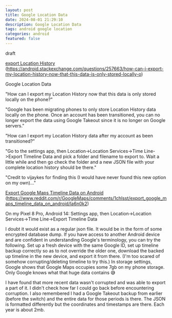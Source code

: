 ```yaml
---
layout: post
title: Google Location Data
date: 2024-08-01 21:29:10
description: Google Location Data
tags: android google location
categories: android
featured: false
---
```


draft 

[export Location History]: https://android.stackexchange.com/questions/257663/how-can-i-export-my-location-history-now-that-this-data-is-only-stored-locally-o "https://android.stackexchange.com/questions/257663/how-can-i-export-my-location-history-now-that-this-data-is-only-stored-locally-o"
[export Location History]
(https://android.stackexchange.com/questions/257663/how-can-i-export-my-location-history-now-that-this-data-is-only-stored-locally-o)

Google Location Data

"How can I export my Location History now that this data is only stored locally on the phone?"

"Google has been migrating phones to only store Location History data locally on the phone. Once an account has been transitioned, you can no longer export the data using Google Takeout since it is no longer on Google servers."

"How can I export my Location History data after my account as been transitioned?"

"Go to the settings app, then 
Location->Location Services->Time Line->Export Timeline Data 
and pick a folder and filename to export to. 
Wait a little while and then go check the folder and a new JSON file with your complete location history should be there."

"Credit to vijaykes for finding this (I would have never found this new option on my own)..."

[Export Google Maps Timeline Data on Android]: https://www.reddit.com/r/GoogleMaps/comments/1chlsst/export_google_maps_timeline_data_on_android/la6n0k2/ "https://www.reddit.com/r/GoogleMaps/comments/1chlsst/export_google_maps_timeline_data_on_android/la6n0k2/"
[Export Google Maps Timeline Data on Android]
(https://www.reddit.com/r/GoogleMaps/comments/1chlsst/export_google_maps_timeline_data_on_android/la6n0k2)

On my Pixel 8 Pro, Android 14: Settings app, then Location->Location Services->Time Line->Export Timeline Data

I doubt it would exist as a regular json file. It would be in the form of some encrypted database dump. If you have access to another Android device and are confident in understanding Google's terminology, you can try the following. Set up a fresh device with the same Google ID, set up timeline backup correctly so as to not override the older one, download the backed up timeline in the new device, and export it from there. (I'm too scared of somehow corrupting/deleting timeline to try this.)
In storage settings, Google shows that Google Maps occupies some 7gb on my phone storage. Only Google knows what that huge data contains 😅

I have found that more recent data wasn't corrupted and was able to export a part of it. I didn't check how far I could go back before encountering corruption.
I also remembered I had a Google Takeout backup from earlier (before the switch) and the entire data for those periods is there. The JSON is formatted differently but the coordinates and timestamps are there. Each year is about 2mb.
